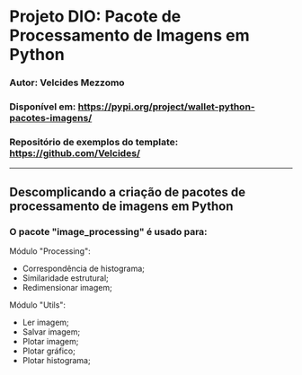 # Projeto DIO: Pacote de Processamento de Imagens em Python

### Autor: Velcides Mezzomo
### Disponível em: https://pypi.org/project/wallet-python-pacotes-imagens/
### Repositório de exemplos do template: https://github.com/Velcides/

---

## Descomplicando a criação de pacotes de processamento de imagens em Python


### O pacote "image_processing" é usado para:

Módulo "Processing":
- Correspondência de histograma;
- Similaridade estrutural;
- Redimensionar imagem;

Módulo "Utils":
- Ler imagem;
- Salvar imagem;
- Plotar imagem;
- Plotar gráfico;
- Plotar histograma;


